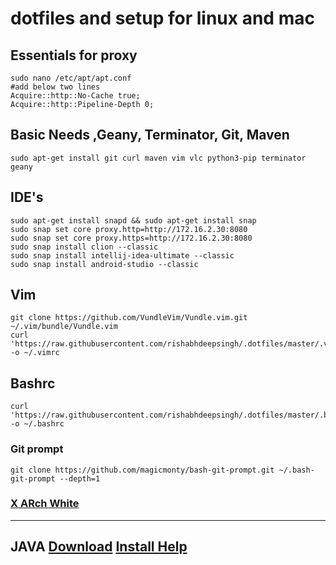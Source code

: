 # dotfiles and setup for linux and mac

## Essentials for proxy
    sudo nano /etc/apt/apt.conf
    #add below two lines
    Acquire::http::No-Cache true;
    Acquire::http::Pipeline-Depth 0;

## Basic Needs ,Geany, Terminator, Git, Maven
    sudo apt-get install git curl maven vim vlc python3-pip terminator geany

## IDE's
    sudo apt-get install snapd && sudo apt-get install snap
    sudo snap set core proxy.http=http://172.16.2.30:8080
    sudo snap set core proxy.https=http://172.16.2.30:8080
    sudo snap install clion --classic
    sudo snap install intellij-idea-ultimate --classic
    sudo snap install android-studio --classic


## Vim
    git clone https://github.com/VundleVim/Vundle.vim.git ~/.vim/bundle/Vundle.vim
    curl 'https://raw.githubusercontent.com/rishabhdeepsingh/.dotfiles/master/.vimrc' -o ~/.vimrc

## Bashrc
    curl 'https://raw.githubusercontent.com/rishabhdeepsingh/.dotfiles/master/.bashrc' -o ~/.bashrc

### Git prompt
    git clone https://github.com/magicmonty/bash-git-prompt.git ~/.bash-git-prompt --depth=1

### [X ARch White](https://gitlab.com/LinxGem33/X-Arc-White/tags/v1.4.7)

------

## JAVA [Download](https://www.oracle.com/technetwork/java/javase/downloads/index.html)  [Install Help](https://www.javahelps.com/2017/09/install-oracle-jdk-9-on-linux.html)
